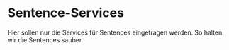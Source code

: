 # Sentence-Services

Hier sollen nur die Services für Sentences eingetragen werden.
So halten wir die Sentences sauber.
